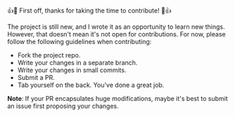 👍🎉 First off, thanks for taking the time to contribute! 🎉👍

The project is still new, and I wrote it as an opportunity to learn new things. However, that doesn't mean it's not open for contributions. For now, please follow the following guidelines when contributing:

* Fork the project repo.
* Write your changes in a separate branch.
* Write your changes in small commits.
* Submit a PR.
* Tab yourself on the back. You've done a great job.

**Note**: If your PR encapsulates huge modifications, maybe it's best to submit an issue first proposing your changes.
